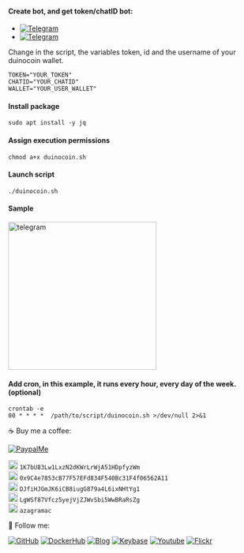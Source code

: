 #### Create bot, and get token/chatID bot:
- [![Telegram](https://img.shields.io/badge/-botfather-0088cc?style=flat&labelColor=0088cc&logo=telegram&logoColor=white)](https://t.me/botfather)
- [![Telegram](https://img.shields.io/badge/-myidbot-0088cc?style=flat&labelColor=0088cc&logo=telegram&logoColor=white)](https://t.me/myidbot)


Change in the script, the variables token, id and the username of your duinocoin wallet.

```
TOKEN="YOUR_TOKEN"
CHATID="YOUR_CHATID"
WALLET="YOUR_USER_WALLET"
```

#### Install package
```
sudo apt install -y jq
```

#### Assign execution permissions
```
chmod a+x duinocoin.sh
```

#### Launch script
```
./duinocoin.sh
```

#### Sample
<img src="https://github.com/AzagraMac/DuinoCoinTelegramBot/assets/571796/5885998e-5292-4863-abf4-931b938b6570" height="300" title="telegram"/>

#### Add cron, in this example, it runs every hour, every day of the week.  (optional)
```
crontab -e
00 * * * *  /path/to/script/duinocoin.sh >/dev/null 2>&1
```

☕️ Buy me a coffee:

[![PaypalMe](https://img.shields.io/badge/-azagramac-253B80?style=flat&labelColor=253B80&logo=paypal&logoColor=white)](https://www.paypal.com/paypalme/azagramac)

<img src="https://github.com/AzagraMac/AzagraMac/assets/571796/f4f27bb8-cc3a-47e7-94a9-c4569d412a80" width="19" height="19" title="bitcoin"/> <code>1K7bU83Lw1LxzN2dKWrLrWjA51HDpfyzWm</code> <br>
<img src="https://github.com/AzagraMac/AzagraMac/assets/571796/59998222-1cc2-405e-b5f6-323d5e456ba9" width="19" height="19" title="ethereum"/> <code>0x9C4e7853cB77F57EFd834F540Bc31F4f06562A11</code> <br>
<img src="https://github.com/AzagraMac/AzagraMac/assets/571796/b22e20a6-5147-4615-93dd-08e8e2d3d25b" width="19" height="19" title="doge" /> <code>DJfiHJGmJK6iCB8iugG879a4L6ixNHtYg1</code> <br>
<img src="https://github.com/AzagraMac/AzagraMac/assets/571796/c21d91cb-6c03-4cdf-aff0-4bba4e1837bf" width="19" height="19" title="litecoin"/> <code>LgWSf87Vfcz5yejVjZJWvSbi5WwBRaRsZg</code> <br>
<img src="https://github.com/AzagraMac/DuinoCoinTelegramBot/assets/571796/6748fb38-f513-4c61-b3bb-0a6b1437c536" width="19" height="19" title="duinocoin"/>
<code>azagramac</code>

👥 Follow me: 

[![GitHub](https://img.shields.io/badge/-github-171515?style=flat&labelColor=171515&logo=github&logoColor=white)](https://github.com/AzagraMac/)
[![DockerHub](https://img.shields.io/badge/-dockerhub-086dd7?style=flat&labelColor=086dd7&logo=docker&logoColor=white)](https://hub.docker.com/repositories/azagramac)
[![Blog](https://img.shields.io/badge/-gitbook-0088cc?style=flat&labelColor=0088cc&logo=gitbook&logoColor=white)](https://azagramac.gitbook.io/)
[![Keybase](https://img.shields.io/badge/-keybase-3663ea?style=flat&labelColor=ff6f21&logo=keybase&logoColor=white)](https://keybase.io/joselazagra)
[![Youtube](https://img.shields.io/badge/-youtube-c4302b?style=flat&labelColor=c4302b&logo=youtube&logoColor=white)](https://www.youtube.com/@azagramac) 
[![Flickr](https://img.shields.io/badge/-flickr-FF0084?style=flat&labelColor=0063dc&logo=flickr&logoColor=white)](https://www.flickr.com/photos/93901621@N07)
